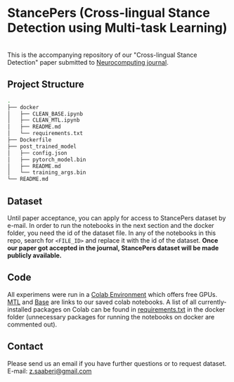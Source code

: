# StancePers (Cross-lingual Stance Detection using Multi-task Learning)
</br>
This is the accompanying repository of our "Cross-lingual Stance Detection" paper submitted to <a href="https://www.journals.elsevier.com/neurocomputing">Neurocomputing journal</a>.

## Project Structure
```sh
.
├── docker
│   ├── CLEAN_BASE.ipynb
│   ├── CLEAN_MTL.ipynb
│   ├── README.md
│   └── requirements.txt
├── Dockerfile
├── post_trained_model
│   ├── config.json
│   ├── pytorch_model.bin
│   ├── README.md
│   └── training_args.bin
└── README.md


```

## Dataset 
 Until paper acceptance, you can apply for access to StancePers dataset by e-mail. In order to run the notebooks in the next section and the docker folder, you need the id of the dataset file.
 In any of the notebooks in this repo, search for `<FILE_ID>` and replace it with the id of the dataset.
 <strong>Once our paper got accepted in the journal, StancePers dataset will be made publicly available.</strong>
## Code
All experimens were run in a <a href="https://colab.research.google.com">Colab Environment</a> which offers free GPUs.
<a href="https://colab.research.google.com/drive/1_2kx3Z1rN65vWmNM2f59dd1QXVlGar5f?usp=sharing">MTL</a> and <a href="https://colab.research.google.com/drive/1uxxCExSbAcRo_0rMrns0l-uNjELwqsoj?usp=sharing">Base</a> are links to our saved colab notebooks.
A list of all currently-installed packages on Colab can be found in <a href="https://github.com/ssabzzz/StancePers/blob/main/docker/requirements.txt">requirements.txt</a> in the docker folder (unnecessary packages for running the notebooks on docker are commented out).
 
## Contact
Please send us an email if you have further questions or to request dataset. 
E-mail: z.saaberi@gmail.com

